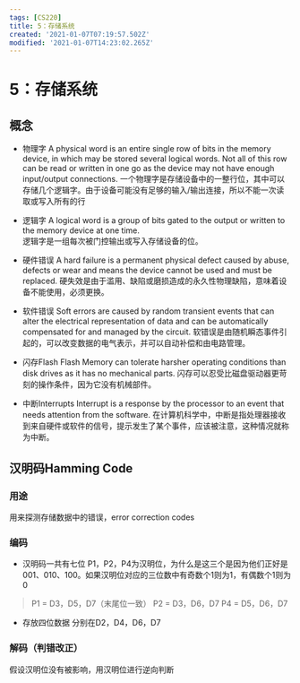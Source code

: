 ```yaml
---
tags: [CS220]
title: 5：存储系统
created: '2021-01-07T07:19:57.502Z'
modified: '2021-01-07T14:23:02.265Z'
---
```


# 5：存储系统
## 概念
- 物理字
A physical word is an entire single row of bits in the memory device, in which may be stored several logical words. Not all of this row can be read or written in one go as the device may not have enough input/output connections.
一个物理字是存储设备中的一整行位，其中可以存储几个逻辑字。由于设备可能没有足够的输入/输出连接，所以不能一次读取或写入所有的行

- 逻辑字
A logical word is a group of bits gated to the output or written to the memory device at one time.  
逻辑字是一组每次被门控输出或写入存储设备的位。

- 硬件错误
A hard failure is a permanent physical defect caused by abuse, defects or wear and means the device cannot be used and must be replaced. 
硬失效是由于滥用、缺陷或磨损造成的永久性物理缺陷，意味着设备不能使用，必须更换。

- 软件错误
Soft errors are caused by random transient events that can alter the electrical representation of data and can be automatically compensated for and managed by the circuit. 
软错误是由随机瞬态事件引起的，可以改变数据的电气表示，并可以自动补偿和由电路管理。

- 闪存Flash
Flash Memory can tolerate harsher operating conditions than disk drives as it has no mechanical parts.
闪存可以忍受比磁盘驱动器更苛刻的操作条件，因为它没有机械部件。

- 中断Interrupts
Interrupt is a response by the processor to an event that needs attention from the software. 
在计算机科学中，中断是指处理器接收到来自硬件或软件的信号，提示发生了某个事件，应该被注意，这种情况就称为中断。

## 汉明码Hamming Code

### 用途
用来探测存储数据中的错误，error correction codes

### 编码
- 汉明码一共有七位
P1，P2，P4为汉明位，为什么是这三个是因为他们正好是001、010、100。如果汉明位对应的三位数中有奇数个1则为1，有偶数个1则为0
> P1 = D3，D5，D7（末尾位一致）
P2 = D3，D6，D7
P4 = D5，D6，D7
- 存放四位数据
分别在D2，D4，D6，D7

### 解码（判错改正）
假设汉明位没有被影响，用汉明位进行逆向判断




